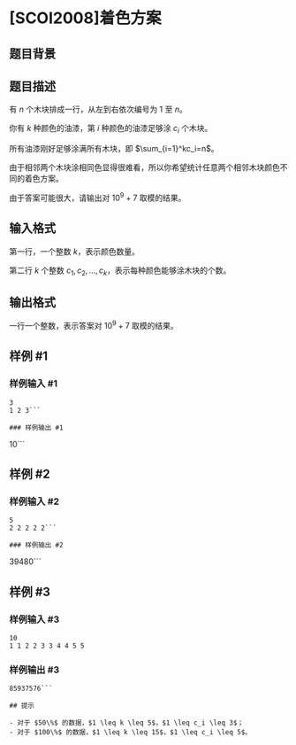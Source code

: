 # [SCOI2008]着色方案

## 题目背景



## 题目描述

有 $n$ 个木块排成一行，从左到右依次编号为 $1$ 至 $n$。

你有 $k$ 种颜色的油漆，第 $i$ 种颜色的油漆足够涂 $c_i$ 个木块。

所有油漆刚好足够涂满所有木块，即 $\sum_{i=1}^kc_i=n$。

由于相邻两个木块涂相同色显得很难看，所以你希望统计任意两个相邻木块颜色不同的着色方案。

由于答案可能很大，请输出对 $10^9+7$ 取模的结果。

## 输入格式

第一行，一个整数 $k$，表示颜色数量。

第二行 $k$ 个整数 $c_1,c_2,\dots,c_k$，表示每种颜色能够涂木块的个数。

## 输出格式

一行一个整数，表示答案对 $10^9+7$ 取模的结果。

## 样例 #1

### 样例输入 #1
```
3
1 2 3```

### 样例输出 #1

```
10```

## 样例 #2

### 样例输入 #2
```
5
2 2 2 2 2```

### 样例输出 #2

```
39480```

## 样例 #3

### 样例输入 #3
```
10
1 1 2 2 3 3 4 4 5 5
```

### 样例输出 #3

```
85937576```

## 提示

- 对于 $50\%$ 的数据，$1 \leq k \leq 5$，$1 \leq c_i \leq 3$；
- 对于 $100\%$ 的数据，$1 \leq k \leq 15$，$1 \leq c_i \leq 5$。
